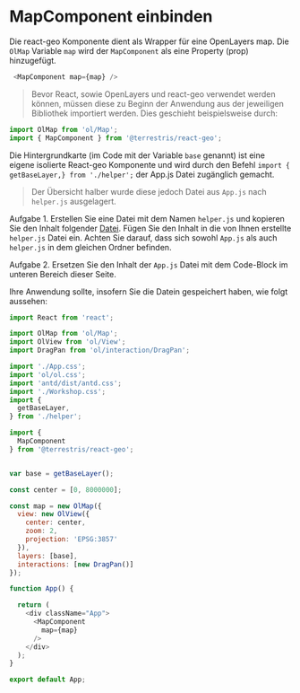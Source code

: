 # MapComponent einbinden

Die react-geo Komponente dient als Wrapper für eine OpenLayers map. Die 
`OlMap` Variable `map` wird der `MapComponent` als eine Property 
(prop) hinzugefügt.

```javascript
 <MapComponent map={map} />
```

>Bevor React, sowie OpenLayers und react-geo verwendet werden können, müssen diese
zu Beginn der Anwendung aus der jeweiligen Bibliothek importiert werden.
>Dies geschieht beispielsweise durch:
```javascript
import OlMap from 'ol/Map';
import { MapComponent } from '@terrestris/react-geo';
```

Die Hintergrundkarte (im Code mit der Variable `base` genannt) ist eine eigene 
isolierte React-geo Komponente und wird durch den Befehl 
`import { getBaseLayer,} from './helper';` der App.js Datei zugänglich gemacht.


> Der Übersicht halber wurde diese jedoch Datei aus `App.js` nach `helper.js` ausgelagert. 


Aufgabe 1. 
Erstellen Sie eine Datei mit dem Namen `helper.js` und kopieren Sie den 
Inhalt folgender [Datei](www.link-to-helper.js.de).
Fügen Sie den Inhalt in die von Ihnen erstellte `helper.js` Datei ein. Achten Sie darauf,
dass sich sowohl `App.js` als auch `helper.js` in dem gleichen Ordner befinden.

Aufgabe 2.
Ersetzen Sie den Inhalt der `App.js` Datei mit dem Code-Block im unteren Bereich dieser Seite.

Ihre Anwendung sollte, insofern Sie die Datein gespeichert haben, wie folgt aussehen:




```javascript
import React from 'react';

import OlMap from 'ol/Map';
import OlView from 'ol/View';
import DragPan from 'ol/interaction/DragPan';

import './App.css';
import 'ol/ol.css';
import 'antd/dist/antd.css';
import './Workshop.css';
import {
  getBaseLayer,
} from './helper';

import {
  MapComponent
} from '@terrestris/react-geo';


var base = getBaseLayer();

const center = [0, 8000000];

const map = new OlMap({
  view: new OlView({
    center: center,
    zoom: 2,
    projection: 'EPSG:3857'
  }),
  layers: [base],
  interactions: [new DragPan()]
});

function App() {

  return (
    <div className="App">
      <MapComponent
        map={map}
      />
    </div>
  );
}

export default App;
```
